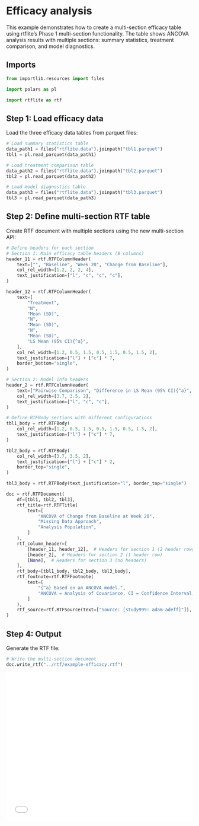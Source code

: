 # Efficacy analysis


<!-- `.md` and `.py` files are generated from the `.qmd` file. Please edit that file. -->

This example demonstrates how to create a multi-section efficacy table
using rtflite’s Phase 1 multi-section functionality. The table shows
ANCOVA analysis results with multiple sections: summary statistics,
treatment comparison, and model diagnostics.

## Imports

``` python
from importlib.resources import files

import polars as pl

import rtflite as rtf
```

## Step 1: Load efficacy data

Load the three efficacy data tables from parquet files:

``` python
# Load summary statistics table
data_path1 = files("rtflite.data").joinpath("tbl1.parquet")
tbl1 = pl.read_parquet(data_path1)

# Load treatment comparison table
data_path2 = files("rtflite.data").joinpath("tbl2.parquet")
tbl2 = pl.read_parquet(data_path2)

# Load model diagnostics table
data_path3 = files("rtflite.data").joinpath("tbl3.parquet")
tbl3 = pl.read_parquet(data_path3)
```

## Step 2: Define multi-section RTF table

Create RTF document with multiple sections using the new multi-section
API:

``` python
# Define headers for each section
# Section 1: Main efficacy table headers (8 columns)
header_11 = rtf.RTFColumnHeader(
    text=["", "Baseline", "Week 20", "Change from Baseline"],
    col_rel_width=[1.2, 2, 2, 4],
    text_justification=["l", "c", "c", "c"],
)

header_12 = rtf.RTFColumnHeader(
    text=[
        "Treatment",
        "N",
        "Mean (SD)",
        "N",
        "Mean (SD)",
        "N",
        "Mean (SD)",
        "LS Mean (95% CI){^a}",
    ],
    col_rel_width=[1.2, 0.5, 1.5, 0.5, 1.5, 0.5, 1.5, 2],
    text_justification=["l"] + ["c"] * 7,
    border_bottom="single",
)

# Section 2: Model info headers
header_2 = rtf.RTFColumnHeader(
    text=["Pairwise Comparison", "Difference in LS Mean (95% CI){^a}", "p-Value"],
    col_rel_width=[3.7, 3.5, 2],
    text_justification=["l", "c", "c"],
)

# Define RTFBody sections with different configurations
tbl1_body = rtf.RTFBody(
    col_rel_width=[1.2, 0.5, 1.5, 0.5, 1.5, 0.5, 1.5, 2],
    text_justification=["l"] + ["c"] * 7,
)

tbl2_body = rtf.RTFBody(
    col_rel_width=[3.7, 3.5, 2],
    text_justification=["l"] + ["c"] * 2,
    border_top="single",
)

tbl3_body = rtf.RTFBody(text_justification="l", border_top="single")
```

``` python
doc = rtf.RTFDocument(
    df=[tbl1, tbl2, tbl3],
    rtf_title=rtf.RTFTitle(
        text=[
            "ANCOVA of Change from Baseline at Week 20",
            "Missing Data Approach",
            "Analysis Population",
        ]
    ),
    rtf_column_header=[
        [header_11, header_12],  # Headers for section 1 (2 header rows)
        [header_2],  # Headers for section 2 (1 header row)
        [None],  # Headers for section 3 (no headers)
    ],
    rtf_body=[tbl1_body, tbl2_body, tbl3_body],
    rtf_footnote=rtf.RTFFootnote(
        text=[
            "{^a} Based on an ANCOVA model.",
            "ANCOVA = Analysis of Covariance, CI = Confidence Interval, LS = Least Squares, SD = Standard Deviation",
        ]
    ),
    rtf_source=rtf.RTFSource(text=["Source: [study999: adam-adeff]"]),
)
```

## Step 4: Output

Generate the RTF file:

``` python
# Write the multi-section document
doc.write_rtf("../rtf/example-efficacy.rtf")
```

<embed src="../pdf/example_efficacy.pdf" style="width:100%; height:400px" type="application/pdf">
